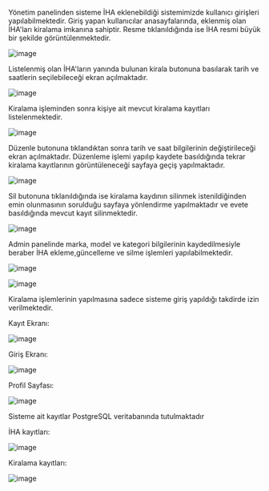 Yönetim panelinden sisteme İHA eklenebildiği sistemimizde kullanıcı girişleri yapılabilmektedir.
Giriş yapan kullanıcılar anasayfalarında, eklenmiş olan İHA'ları kiralama imkanına sahiptir.
Resme tıklanıldığında ise İHA resmi büyük bir şekilde görüntülenmektedir.

![image](https://github.com/UfukCaglayan/UAVRental/assets/22642119/1691f0b1-ecf4-408b-9b0b-3f6edff45989)

Listelenmiş olan İHA'ların yanında bulunan kirala butonuna basılarak tarih ve saatlerin seçilebileceği ekran açılmaktadır.

![image](https://github.com/UfukCaglayan/UAVRental/assets/22642119/22258c3c-c7ce-4ead-b414-61c308a83159)

Kiralama işleminden sonra kişiye ait mevcut kiralama kayıtları listelenmektedir.

![image](https://github.com/UfukCaglayan/UAVRental/assets/22642119/6a997b7d-6dbb-49d1-9498-858833de6e6c)

Düzenle butonuna tıklandıktan sonra tarih ve saat bilgilerinin değiştirileceği ekran açılmaktadır.
Düzenleme işlemi yapılıp kaydete basıldığında tekrar kiralama kayıtlarının görüntüleneceği sayfaya geçiş yapılmaktadır.

![image](https://github.com/UfukCaglayan/UAVRental/assets/22642119/e3f76245-f391-453b-b7ee-62b3d7c339ac)

Sil butonuna tıklanıldığında ise kiralama kaydının silinmek istenildiğinden emin olunmasının sorulduğu sayfaya yönlendirme yapılmaktadır ve evete basıldığında mevcut kayıt silinmektedir.

![image](https://github.com/UfukCaglayan/UAVRental/assets/22642119/6b114eb9-ff2c-4d97-8979-c38e8e849b32)

Admin panelinde marka, model ve kategori bilgilerinin kaydedilmesiyle beraber İHA ekleme,güncelleme ve silme işlemleri yapılabilmektedir.

![image](https://github.com/UfukCaglayan/UAVRental/assets/22642119/544fc2ba-029f-4326-bfbe-a4d9560124cf)

![image](https://github.com/UfukCaglayan/UAVRental/assets/22642119/07765fe4-b2f9-47ad-976a-4cb7d931f0fc)

Kiralama işlemlerinin yapılmasına sadece sisteme giriş yapıldığı takdirde izin verilmektedir.

Kayıt Ekranı:

![image](https://github.com/UfukCaglayan/UAVRental/assets/22642119/8a3f845a-2e6c-4628-9eeb-523a183c34f4)


Giriş Ekranı:

![image](https://github.com/UfukCaglayan/UAVRental/assets/22642119/4c8d3729-313a-4f09-85c2-2ad0005caef1)

Profil Sayfası:

![image](https://github.com/UfukCaglayan/UAVRental/assets/22642119/af0c4141-afea-43b5-b61a-c2898b4a1be1)

Sisteme ait kayıtlar PostgreSQL veritabanında tutulmaktadır

İHA kayıtları:

![image](https://github.com/UfukCaglayan/UAVRental/assets/22642119/21bf3eba-eb34-4a76-a02d-38441f6571e4)


Kiralama kayıtları:

![image](https://github.com/UfukCaglayan/UAVRental/assets/22642119/8e9bb8dd-3ffc-4cfb-97d0-68d216017e2d)




